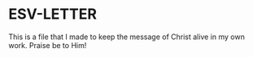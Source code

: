 # ESV-LETTER
This is a file that I made to keep the message of Christ alive in my own work. Praise be to Him!

